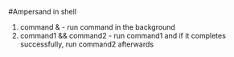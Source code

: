 #Ampersand in shell

1) command & - run command in the background
2) command1 && command2 - run command1 and if it completes successfully, run command2 afterwards
